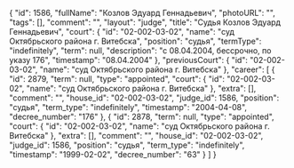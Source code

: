 {
    "id": 1586,
    "fullName": "Козлов Эдуард Геннадьевич",
    "photoURL": "",
    "tags": [],
    "comment": "",
    "layout": "judge",
    "title": "Судья Козлов Эдуард Геннадьевич",
    "court": {
        "id": "02-002-03-02",
        "name": "суд Октябрьского района г. Витебска",
        "position": "судья",
        "termType": "indefinitely",
        "term": null,
        "description": "c 08.04.2004, бессрочно, по указу 176",
        "timestamp": "08.04.2004"
    },
    "previousCourt": {
        "id": "02-002-03-02",
        "name": "суд Октябрьского района г. Витебска"
    },
    "career": [
        {
            "id": 2879,
            "term": null,
            "type": "appointed",
            "court": {
                "id": "02-002-03-02",
                "name": "суд Октябрьского района г. Витебска"
            },
            "extra": [],
            "comment": "",
            "house_id": "02-002-03-02",
            "judge_id": 1586,
            "position": "судья",
            "term_type": "indefinitely",
            "timestamp": "2004-04-08",
            "decree_number": "176"
        },
        {
            "id": 2878,
            "term": null,
            "type": "appointed",
            "court": {
                "id": "02-002-03-02",
                "name": "суд Октябрьского района г. Витебска"
            },
            "extra": [],
            "comment": "",
            "house_id": "02-002-03-02",
            "judge_id": 1586,
            "position": "судья",
            "term_type": "indefinitely",
            "timestamp": "1999-02-02",
            "decree_number": "63"
        }
    ]
}